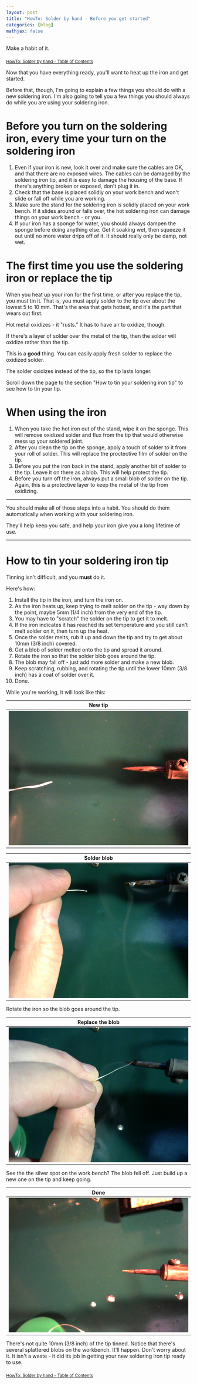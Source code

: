 ```yaml
---
layout: post
title: "HowTo: Solder by hand - Before you get started"
categories: [blog]
mathjax: false
---
```

Make a habit of it.

<sub>[HowTo: Solder by hand - Table of Contents](howtosolder-toc)</sub>

Now that you have everything ready, you'll want to heat up the iron and get started.

Before that, though, I'm going to explain a few things you should do with a new soldering iron.  I'm also going to tell you a few things you should always do while you are using your soldering iron.

# Before you turn on the soldering iron, **every time** your turn on the soldering iron

1. Even if your iron is new, look it over and make sure the cables are OK, and that there are no exposed wires.  The cables can be damaged by the soldering iron tip, and it is easy to damage the housing of the base.  If there's anything broken or exposed, don't plug it in.
2. Check that the base is placed solidly on your work bench and won't slide or fall off while you are working.
3. Make sure the stand for the soldering iron is solidly placed on your work bench.  If it slides around or falls over, the hot soldering iron can damage things on your work bench - or you.
4. If your iron has a sponge for water, you should always dampen the sponge before doing anything else.  Get it soaking wet, then squeeze it out until no more water drips off of it.  It should really only be damp, not wet.

# The first time you use the soldering iron or replace the tip

When you heat up your iron for the first time, or after you replace the tip, you must tin it.  That is, you must apply solder to the tip over about the lowest 5 to 10 mm.  That's the area that gets hottest, and it's the part that wears out first.

Hot metal oxidizes - it "rusts."  It has to have air to oxidize, though.

If there's a layer of solder over the metal of the tip, then the solder will oxidize rather than the tip.

This is a **good** thing.  You can easily apply fresh solder to replace the oxidized solder.

The solder oxidizes instead of the tip, so the tip lasts longer.

Scroll down the page to the section "How to tin your soldering iron tip" to see how to tin your tip.

# When using the iron

1. When you take the hot iron out of the stand, wipe it on the sponge.  This will remove oxidized solder and flux from the tip that would otherwise mess up your soldered joint.
2. After you clean the tip on the sponge, apply a touch of solder to it from your roll of solder.  This will replace the proctective film  of solder on the tip.
3. Before you put the iron back in the stand, apply another bit of solder to the tip.  Leave it on there as a blob.  This will help protect the tip.
4. Before you turn off the iron, always put a small blob of solder on the tip.  Again, this is a protective layer to keep the metal of the tip from oxidizing.

----------

You should make all of those steps into a habit.  You should do them automatically when working with your soldering iron.

They'll help keep you safe, and help your iron give you a long lifetime of use.

-----------------

# How to tin your soldering iron tip

Tinning isn't difficult, and you **must** do it.

Here's how:

1. Install the tip in the iron, and turn the iron on.
2. As the iron heats up, keep trying to melt solder on the tip - way down by the point, maybe 5mm (1/4 inch) from the very end of the tip.
3. You may have to "scratch" the solder on the tip to get it to melt.
4. If the iron indicates it has reached its set temperature and you still can't melt solder on it, then turn up the heat.
5. Once the solder melts, rub it up and down the tip and try to get about 10mm (3/8 inch) covered.
6. Get a blob of solder melted onto the tip and spread it around.
7. Rotate the iron so that the solder blob goes around the tip.
8. The blob may fall off - just add more solder and make a new blob.
9.  Keep scratching, rubbing, and rotating the tip until the lower 10mm (3/8 inch) has a coat of solder over it.
10. Done.


While you're working, it will look like this:

|New tip|
|-----|
|![New tip](/assets/2020-02-06-howtosolder-5start/tin1.jpg)|

|Solder blob|
|-----|
|![Solder blob](/assets/2020-02-06-howtosolder-5start/tin2.jpg)|

Rotate the iron so the blob goes around the tip.

|Replace the blob|
|-----|
|![Replace the blob](/assets/2020-02-06-howtosolder-5start/tin3.jpg)|

See the the silver spot on the work bench?  The blob fell off.  Just build up a new one on the tip and keep going.

|Done|
|-----|
|![Done](/assets/2020-02-06-howtosolder-5start/tin4.jpg)|

There's not quite 10mm (3/8 inch) of the tip tinned.  Notice that there's several splattered blobs on the workbench.  It'll happen.  Don't worry about it.  It isn't a waste - it did its job in getting your new soldering iron tip ready to use.


<sub>[HowTo: Solder by hand - Table of Contents](howtosolder-toc)</sub> 
 
